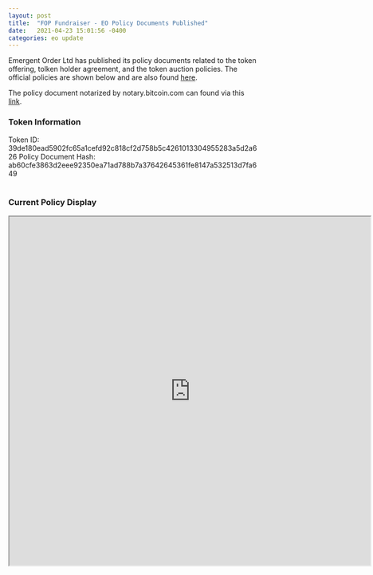```yaml
---
layout: post
title:  "FOP Fundraiser - EO Policy Documents Published"
date:   2021-04-23 15:01:56 -0400
categories: eo update
---
```

Emergent Order Ltd has published its policy documents related to the token offering, tolken holder agreement, and the token auction policies. The official policies are shown below and are also found [here].

The policy document notarized by notary.bitcoin.com can found via this [link].
<br />
### Token Information
Token ID: 39de180ead5902fc65a1cefd92c818cf2d758b5c4261013304955283a5d2a626
Policy Document Hash: ab60cfe3863d2eee92350ea71ad788b7a37642645361fe8147a532513d7fa649
<br />
<br/>
### Current Policy Display

<iframe src="https://emergentorder.io/EO_Policies.html" frameborder="1" width="725" height="700" allowfullscreen="true" mozallowfullscreen="true" webkitallowfullscreen="true"></iframe>

[here]: https://emergentorder.io/EO_Policies.html
[link]: https://emergentorder.io/Emergent%20Order%20LLC%20Token%20Offering%20Guide.pdf
